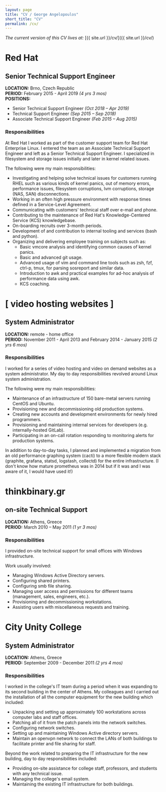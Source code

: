 ```yaml
---
layout: page
title: "CV / George Angelopoulos"
short_title: "CV"
permalink: /cv/
---
```


*The current version of this CV lives at:* [{{ site.url }}/cv/]({{ site.url }}/cv/)

# Red Hat
##  Senior Technical Support Engineer
**LOCATION:** Brno, Czech Republic  
**PERIOD:** February 2015 - April 2019 *(4 yrs 3 mos)*  
**POSITIONS:**  
* Senior Technical Support Engineer *(Oct 2018 – Apr 2019)*
* Technical Support Engineer *(Sep 2015 – Sep 2018)*
* Associate Technical Support Engineer *(Feb 2015 – Aug 2015)*

### Responsibilities
At Red Hat I worked as part of the customer support team for Red Hat Enterprise Linux. I entered the team as an Associate Technical Support Engineer and left as a Senior Technical Support Engineer. I specialized in filesystem and storage issues initially and later in kernel related issues. 

The following were my main responsibilities:
* Investigating and helping solve technical issues for customers running RHEL such as various kinds of kernel panics, out of memory errors, performance issues, filesystem corruptions, lvm corruptions, storage (NAS, SAN) disconnections.
* Working in an often high pressure environment with response times defined in a Service-Level Agreement.
* Communicating with customers' technical staff over e-mail and phone.
* Contributing to the maintenance of Red Hat's Knowledge-Centered Service (KCS) knowledgebase.
* On-boarding recruits over 3-month periods.
* Development of and contribution to internal tooling and services (bash and python).
* Organizing and delivering employee training on subjects such as:
    * Basic vmcore analysis and identifying common causes of kernel panics.
    * Basic and advanced git usage.
    * Advanced usage of vim and command line tools such as zsh, fzf, ctrl-p, tmux, for parsing sosreport and similar data.
    * Introduction to awk and practical examples for ad-hoc analysis of performance data using awk.
    * KCS coaching.

# [ video hosting websites ]
##  System Administrator
**LOCATION:** remote - home office  
**PERIOD:** November 2011 - April 2013 and February 2014 - January 2015 *(2 yrs 6 mos)*

### Responsibilities
I worked for a series of video hosting and video on demand websites as a system administrator. My day to day responsibilities revolved around Linux system administration. 

The following were my main responsibilities:
* Maintenance of an infrastructure of 150 bare-metal servers running CentOS and Ubuntu.
* Provisioning new and decommissioning old production systems.
* Creating new accounts and development environments for newly hired programmers.
* Provisioning and maintaining internal services for developers (e.g. internally-hosted GitLab).
* Participating in an on-call rotation responding to monitoring alerts for production systems.

In addition to day-to-day tasks, I planned and implemented a migration from an old performance graphing system (cacti) to a more flexible modern stack (graphite, grafana, statsd, logstash, collectd) for the entire infrastructure. (I don't know how mature prometheus was in 2014 but if it was and I was aware of it, I would have used it!)

# thinkbinary.gr
##  on-site Technical Support
**LOCATION:** Athens, Greece  
**PERIOD:** March 2010 – May 2011 *(1 yr 3 mos)* 

### Responsibilities
I provided on-site technical support for small offices with Windows infrastructure.

Work usually involved:
* Managing Windows Active Directory servers.
* Configuring shared printers.
* Configuring smb file sharing.
* Managing user access and permissions for different teams (management, sales, engineers, etc.).
* Provisioning and decommissioning workstations.
* Assisting users with miscellaneous requests and training.

# City Unity College
##  System Administrator
**LOCATION:** Athens, Greece  
**PERIOD:** September 2009 - December 2011 *(2 yrs 4 mos)*

### Responsibilities
I worked in the college's IT team during a period when it was expanding to its second building in the center of Athens. My colleagues and I carried out the installation of all the computer equipment for the new building which included:

* Unpacking and setting up approximately 100 workstations across computer labs and staff offices.
* Patching all of it from the patch panels into the network switches.
* Configuring network switches.
* Setting up and maintaining Windows Active directory servers.
* Maintain an openvpn network to connect the LANs of both buildings to facilitate printer and file sharing for staff.

Beyond the work related to preparing the IT infrastructure for the new building, day to day responsibilities included:

* Providing on-site assistance for college staff, professors, and students with any technical issue.
* Managing the college's email system.
* Maintaining the existing IT infrastructure for both buildings.
